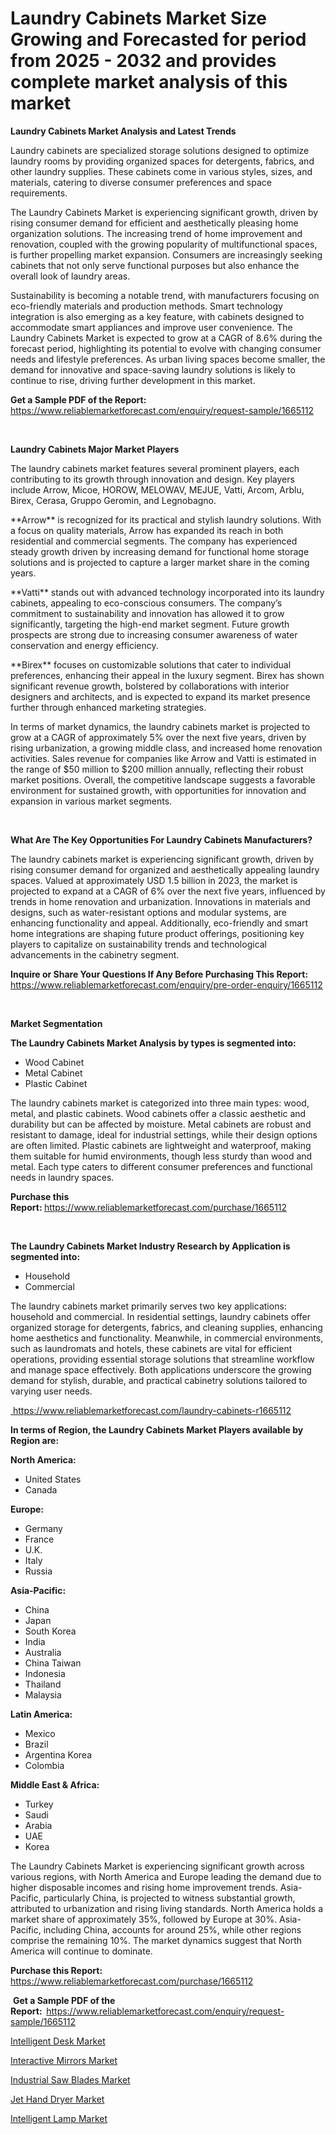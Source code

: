 <p><h1>Laundry Cabinets Market Size Growing and Forecasted for period from 2025 - 2032 and provides complete market analysis of this market</h1></p><p><strong>Laundry Cabinets Market Analysis and Latest Trends</strong></p>
<p><p>Laundry cabinets are specialized storage solutions designed to optimize laundry rooms by providing organized spaces for detergents, fabrics, and other laundry supplies. These cabinets come in various styles, sizes, and materials, catering to diverse consumer preferences and space requirements.</p><p>The Laundry Cabinets Market is experiencing significant growth, driven by rising consumer demand for efficient and aesthetically pleasing home organization solutions. The increasing trend of home improvement and renovation, coupled with the growing popularity of multifunctional spaces, is further propelling market expansion. Consumers are increasingly seeking cabinets that not only serve functional purposes but also enhance the overall look of laundry areas.</p><p>Sustainability is becoming a notable trend, with manufacturers focusing on eco-friendly materials and production methods. Smart technology integration is also emerging as a key feature, with cabinets designed to accommodate smart appliances and improve user convenience. The Laundry Cabinets Market is expected to grow at a CAGR of 8.6% during the forecast period, highlighting its potential to evolve with changing consumer needs and lifestyle preferences. As urban living spaces become smaller, the demand for innovative and space-saving laundry solutions is likely to continue to rise, driving further development in this market.</p></p>
<p><strong>Get a Sample PDF of the Report:&nbsp;</strong> <a href="https://www.reliablemarketforecast.com/enquiry/request-sample/1665112?utm_campaign=1890&utm_medium=2&utm_source=Github&utm_content=ia&utm_term=06032025&utm_id=laundry-cabinets">https://www.reliablemarketforecast.com/enquiry/request-sample/1665112</a></p>
<p>&nbsp;</p>
<p><strong>Laundry Cabinets Major Market Players</strong></p>
<p><p>The laundry cabinets market features several prominent players, each contributing to its growth through innovation and design. Key players include Arrow, Micoe, HOROW, MELOWAV, MEJUE, Vatti, Arcom, Arblu, Birex, Cerasa, Gruppo Geromin, and Legnobagno.</p><p>**Arrow** is recognized for its practical and stylish laundry solutions. With a focus on quality materials, Arrow has expanded its reach in both residential and commercial segments. The company has experienced steady growth driven by increasing demand for functional home storage solutions and is projected to capture a larger market share in the coming years.</p><p>**Vatti** stands out with advanced technology incorporated into its laundry cabinets, appealing to eco-conscious consumers. The company’s commitment to sustainability and innovation has allowed it to grow significantly, targeting the high-end market segment. Future growth prospects are strong due to increasing consumer awareness of water conservation and energy efficiency.</p><p>**Birex** focuses on customizable solutions that cater to individual preferences, enhancing their appeal in the luxury segment. Birex has shown significant revenue growth, bolstered by collaborations with interior designers and architects, and is expected to expand its market presence further through enhanced marketing strategies.</p><p>In terms of market dynamics, the laundry cabinets market is projected to grow at a CAGR of approximately 5% over the next five years, driven by rising urbanization, a growing middle class, and increased home renovation activities. Sales revenue for companies like Arrow and Vatti is estimated in the range of $50 million to $200 million annually, reflecting their robust market positions. Overall, the competitive landscape suggests a favorable environment for sustained growth, with opportunities for innovation and expansion in various market segments.</p></p>
<p>&nbsp;</p>
<p><strong>What Are The Key Opportunities For Laundry Cabinets Manufacturers?</strong></p>
<p><p>The laundry cabinets market is experiencing significant growth, driven by rising consumer demand for organized and aesthetically appealing laundry spaces. Valued at approximately USD 1.5 billion in 2023, the market is projected to expand at a CAGR of 6% over the next five years, influenced by trends in home renovation and urbanization. Innovations in materials and designs, such as water-resistant options and modular systems, are enhancing functionality and appeal. Additionally, eco-friendly and smart home integrations are shaping future product offerings, positioning key players to capitalize on sustainability trends and technological advancements in the cabinetry segment.</p></p>
<p><strong>Inquire or Share Your Questions If Any Before Purchasing This Report:</strong> <a href="https://www.reliablemarketforecast.com/enquiry/pre-order-enquiry/1665112?utm_campaign=1890&utm_medium=2&utm_source=Github&utm_content=ia&utm_term=06032025&utm_id=laundry-cabinets">https://www.reliablemarketforecast.com/enquiry/pre-order-enquiry/1665112</a></p>
<p>&nbsp;</p>
<p><strong>Market Segmentation</strong></p>
<p><strong>The Laundry Cabinets Market Analysis by types is segmented into:</strong></p>
<p><ul><li>Wood Cabinet</li><li>Metal Cabinet</li><li>Plastic Cabinet</li></ul></p>
<p><p>The laundry cabinets market is categorized into three main types: wood, metal, and plastic cabinets. Wood cabinets offer a classic aesthetic and durability but can be affected by moisture. Metal cabinets are robust and resistant to damage, ideal for industrial settings, while their design options are often limited. Plastic cabinets are lightweight and waterproof, making them suitable for humid environments, though less sturdy than wood and metal. Each type caters to different consumer preferences and functional needs in laundry spaces.</p></p>
<p><strong>Purchase this Report:&nbsp;</strong><a href="https://www.reliablemarketforecast.com/purchase/1665112?utm_campaign=1890&utm_medium=2&utm_source=Github&utm_content=ia&utm_term=06032025&utm_id=laundry-cabinets">https://www.reliablemarketforecast.com/purchase/1665112</a></p>
<p>&nbsp;</p>
<p><strong>The Laundry Cabinets Market Industry Research by Application is segmented into:</strong></p>
<p><ul><li>Household</li><li>Commercial</li></ul></p>
<p><p>The laundry cabinets market primarily serves two key applications: household and commercial. In residential settings, laundry cabinets offer organized storage for detergents, fabrics, and cleaning supplies, enhancing home aesthetics and functionality. Meanwhile, in commercial environments, such as laundromats and hotels, these cabinets are vital for efficient operations, providing essential storage solutions that streamline workflow and manage space effectively. Both applications underscore the growing demand for stylish, durable, and practical cabinetry solutions tailored to varying user needs.</p></p>
<p><a href="https://www.reliablemarketforecast.com/laundry-cabinets-r1665112?utm_campaign=1890&utm_medium=2&utm_source=Github&utm_content=ia&utm_term=06032025&utm_id=laundry-cabinets">&nbsp;https://www.reliablemarketforecast.com/laundry-cabinets-r1665112</a></p>
<p><strong>In terms of Region, the Laundry Cabinets Market Players available by Region are:</strong></p>
<p>
    <p> <strong> North America: </strong>
        <ul>
            <li>United States</li>
            <li>Canada</li>
        </ul>
        </p> 
    <p> <strong> Europe: </strong>
        <ul>
            <li>Germany</li>
            <li>France</li>
            <li>U.K.</li>
            <li>Italy</li>
            <li>Russia</li>
        </ul>
        </p> 
    <p> <strong> Asia-Pacific: </strong>
        <ul>
            <li>China</li>
            <li>Japan</li>
            <li>South Korea</li>
            <li>India</li>
            <li>Australia</li>
            <li>China Taiwan</li>
            <li>Indonesia</li>
            <li>Thailand</li>
            <li>Malaysia</li>
        </ul>
        </p> 
    <p> <strong> Latin America: </strong>
        <ul>
            <li>Mexico</li>
            <li>Brazil</li>
            <li>Argentina Korea</li>
            <li>Colombia</li>
        </ul>
        </p> 
    <p> <strong> Middle East & Africa: </strong>
        <ul>
            <li>Turkey</li>
            <li>Saudi</li>
            <li>Arabia</li>
            <li>UAE</li>
            <li>Korea</li>
        </ul>
    </p>
    </p>
<p><p>The Laundry Cabinets Market is experiencing significant growth across various regions, with North America and Europe leading the demand due to higher disposable incomes and rising home improvement trends. Asia-Pacific, particularly China, is projected to witness substantial growth, attributed to urbanization and rising living standards. North America holds a market share of approximately 35%, followed by Europe at 30%. Asia-Pacific, including China, accounts for around 25%, while other regions comprise the remaining 10%. The market dynamics suggest that North America will continue to dominate.</p></p>
<p><strong>Purchase this Report: </strong><a href="https://www.reliablemarketforecast.com/purchase/1665112?utm_campaign=1890&utm_medium=2&utm_source=Github&utm_content=ia&utm_term=06032025&utm_id=laundry-cabinets">https://www.reliablemarketforecast.com/purchase/1665112</a></p>
<p>&nbsp;<strong>Get a Sample PDF of the Report:&nbsp;&nbsp;</strong><a href="https://www.reliablemarketforecast.com/enquiry/request-sample/1665112?utm_campaign=1890&utm_medium=2&utm_source=Github&utm_content=ia&utm_term=06032025&utm_id=laundry-cabinets">https://www.reliablemarketforecast.com/enquiry/request-sample/1665112</a></p>
<p><strong></strong></p>
<p><p><a href="https://github.com/iwanesucices/Market-Research-Report-List-1/blob/main/intelligent-desk-market.md?utm_campaign=1890&utm_medium=2&utm_source=Github&utm_content=ia&utm_term=06032025&utm_id=laundry-cabinets">Intelligent Desk Market</a></p><p><a href="https://github.com/hatlepigna2s/Market-Research-Report-List-1/blob/main/interactive-mirrors-market.md?utm_campaign=1890&utm_medium=2&utm_source=Github&utm_content=ia&utm_term=06032025&utm_id=laundry-cabinets">Interactive Mirrors Market</a></p><p><a href="https://github.com/snapetylerho/Market-Research-Report-List-1/blob/main/industrial-saw-blades-market.md?utm_campaign=1890&utm_medium=2&utm_source=Github&utm_content=ia&utm_term=06032025&utm_id=laundry-cabinets">Industrial Saw Blades Market</a></p><p><a href="https://github.com/wantadhagino/Market-Research-Report-List-1/blob/main/jet-hand-dryer-market.md?utm_campaign=1890&utm_medium=2&utm_source=Github&utm_content=ia&utm_term=06032025&utm_id=laundry-cabinets">Jet Hand Dryer Market</a></p><p><a href="https://github.com/stunzkocotpv/Market-Research-Report-List-1/blob/main/intelligent-lamp-market.md?utm_campaign=1890&utm_medium=2&utm_source=Github&utm_content=ia&utm_term=06032025&utm_id=laundry-cabinets">Intelligent Lamp Market</a></p></p>
